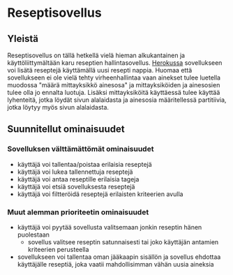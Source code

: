 # Reseptisovellus

## Yleistä

Reseptisovellus on tällä hetkellä vielä hieman alkukantainen ja käyttöliittymältään karu reseptien hallintasovellus. [Herokussa](https://retsept-app.herokuapp.com/) sovellukseen voi lisätä reseptejä käyttämällä uusi resepti nappia. Huomaa että sovellukseen ei ole vielä tehty virheenhallintaa vaan ainekset tulee luetella muodossa "määrä mittayksikkö ainesosa" ja mittayksiköiden ja ainesosien tulee olla jo ennalta luotuja. Lisäksi mittayksiköitä käyttäessä tulee käyttää lyhenteitä, jotka löydät sivun alalaidasta ja ainesosia määritellessä partitiivia, jotka löytyy myös sivun alalaidasta.

## Suunnitellut ominaisuudet

### Sovelluksen välttämättömät ominaisuudet

  * käyttäjä voi tallentaa/poistaa erilaisia reseptejä
  * käyttäjä voi lukea tallennettuja reseptejä
  * käyttäjä voi antaa reseptille erilaisia tageja
  * käyttäjä voi etsiä sovelluksesta reseptejä
  * käyttäjä voi filtteröidä reseptejä erilaisten kriteerien avulla

### Muut alemman prioriteetin ominaisuudet

  * käyttäjä voi pyytää sovellusta valitsemaan jonkin reseptin hänen puolestaan
    * sovellus valitsee reseptin satunnaisesti tai joko käyttäjän antamien kriteerien perusteella
  * sovellukseen voi tallentaa oman jääkaapin sisällön ja sovellus ehdottaa käyttäjälle reseptiä, joka vaatii mahdollisimman vähän uusia aineksia
